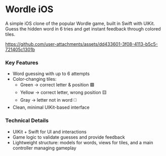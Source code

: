 # Wordle iOS

A simple iOS clone of the popular Wordle game, built in Swift with UIKit. Guess the hidden word in 6 tries and get instant feedback through colored tiles.


https://github.com/user-attachments/assets/dd433601-3f08-4113-b5c5-721405c1301b

### Key Features
- Word guessing with up to 6 attempts
- Color-changing tiles:
  - Green → correct letter & position 🟩
  - Yellow → correct letter, wrong position 🟨
  - Gray → letter not in word ◻️
- Clean, minimal UIKit-based interface

### Technical Details
- UIKit + Swift for UI and interactions
- Game logic to validate guesses and provide feedback
- Lightweight structure: models for words, views for tiles, and a main controller managing gameplay
